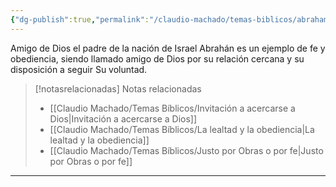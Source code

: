 ```yaml
---
{"dg-publish":true,"permalink":"/claudio-machado/temas-biblicos/abraham/","title":"Abrahán, amigo de Dios","tags":["Amigo","Amistad","Abraham"]}
---
```


Amigo de Dios el padre de la nación de Israel
Abrahán es un ejemplo de fe y obediencia, siendo llamado amigo de Dios por su relación cercana y su disposición a seguir Su voluntad.

> [!notasrelacionadas] Notas relacionadas
> - [[Claudio Machado/Temas Bíblicos/Invitación a acercarse a Dios\|Invitación a acercarse a Dios]]
> - [[Claudio Machado/Temas Bíblicos/La lealtad y la obediencia\|La lealtad y la obediencia]]
> - [[Claudio Machado/Temas Bíblicos/Justo por Obras o por fe\|Justo por Obras o por fe]]



---

